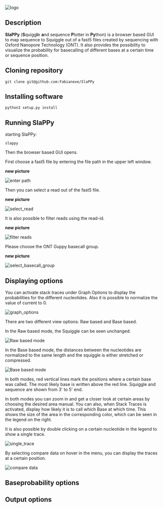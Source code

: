 ![logo](https://raw.githubusercontent.com/Fabianexe/SlaPPy/master/pictures/slappy.png "logo")


## Description

 **SlaPPy** (**S**quigg**l**e **a**nd sequence **P**lotter in **Py**thon) is a browser based GUI to map sequence to Squiggle out of a fast5 files created by sequencing with Oxford Nanopore Technology (ONT). It also provides the possibility to visualize the probability for basecalling of different bases at a certain time or sequence position.

## Cloning repository

```
git clone git@github.com:Fabianexe/SlaPPy
```

## Installing software

```
python3 setup.py install
```

## Running SlaPPy

starting SlaPPy:

```
slappy
``` 

Then the browser based GUI opens.

First choose a fast5 file by entering the file path in the upper left window.

**new picture**
 
![enter path](https://raw.githubusercontent.com/Fabianexe/SlaPPy/master/pictures/path.png "enter the path here")

Then you can select a read out of the fast5 file.

**new picture**

![select_read](https://raw.githubusercontent.com/Fabianexe/SlaPPy/master/pictures/read_selection.png "select a read")

It is also possible to filter reads using the read-id.

**new picture**

![filter reads](https://raw.githubusercontent.com/Fabianexe/SlaPPy/master/pictures/filter_reads.png "Filter reads")

Please choose the ONT Guppy basecall group.

**new picture**

![select_basecall_group](https://raw.githubusercontent.com/Fabianexe/SlaPPy/master/pictures/basecallgroup.png "select basecall group")

## Displaying options

You can activate stack traces under Graph Options to display the probabilities for the different nucleotides. Also it is possible to normalize the value of current to 0.

![graph_options](https://raw.githubusercontent.com/Fabianexe/SlaPPy/master/pictures/normalize_graph_option.png "graph_options")

There are two different view options: Raw based and Base based. 

In the Raw based mode, the Squiggle can be seen unchanged. 

![Raw based mode](https://raw.githubusercontent.com/Fabianexe/SlaPPy/master/pictures/raw_based.png "raw based")

In the Base based mode, the distances between the nucleotides are normalized to the same length and the squiggle is either stretched or compressed. 

![Base based mode](https://raw.githubusercontent.com/Fabianexe/SlaPPy/master/pictures/base_based.png "Base based")

In both modes, red vertical lines mark the positions where a certain base was called. The most likely base is written above the red line. Squiggle and sequence are shown from 3' to 5' end.

In both modes you can zoom in and get a closer look at certain areas by choosing the desired area manual. 
You can also, when Stack Traces is activated, display how likely it is to call which Base at which time. 
This shows the size of the area in the corresponding color, which can be seen in the legend on the right.

It is also possible by double clicking on a certain nucleotide in the legend to show a single trace.

![single_trace](https://raw.githubusercontent.com/Fabianexe/SlaPPy/master/pictures/single_trace.png "single trace")

By selecting compare data on hover in the menu, you can display the traces at a certain position.

![compare data](https://raw.githubusercontent.com/Fabianexe/SlaPPy/master/pictures/compare_hover.png "compare data hover")

## Baseprobability options



## Output options